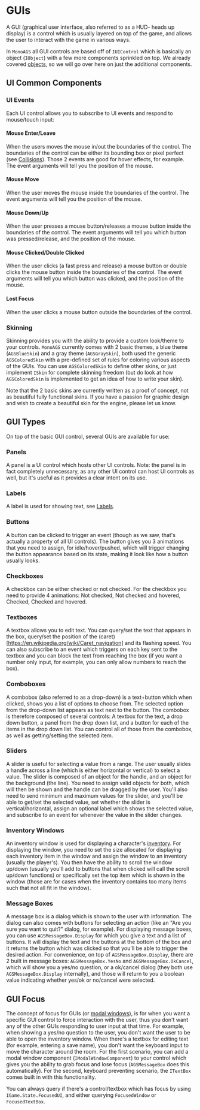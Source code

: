 # GUIs

A GUI (graphical user interface, also referred to as a HUD- heads up display) is a control which is usually layered on top of the game, and allows the user to interact with the game in various ways.

In `MonoAGS` all GUI controls are based off of `IUIControl` which is basically an object (`IObject`) with a few more components sprinkled on top.
We already covered [objects](objects.md), so we will go over here on just the additional components.

## UI Common Components

### UI Events

Each UI control allows you to subscribe to UI events and respond to mouse/touch input:

#### Mouse Enter/Leave

When the users moves the mouse in/out the boundaries of the control. The boundaries of the control can be either its bounding box or pixel perfect (see [Collisions](objects.md#collisions)).
Those 2 events are good for hover effects, for example. 
The event arguments will tell you the position of the mouse.

#### Mouse Move

When the user moves the mouse inside the boundaries of the control.
The event arguments will tell you the position of the mouse.

#### Mouse Down/Up

When the user presses a mouse button/releases a mouse button inside the boundaries of the control.
The event arguments will tell you which button was pressed/release, and the position of the mouse.

#### Mouse Clicked/Double Clicked

When the user clicks (a fast press and release) a mouse button or double clicks the mouse button inside the boundaries of the control.
The event arguments will tell you which button was clicked, and the position of the mouse.

#### Lost Focus

When the user clicks a mouse button outside the boundaries of the control.

### Skinning

Skinning provides you with the ability to provide a custom look/theme to your controls.
`MonoAGS` currently comes with 2 basic themes, a blue theme (`AGSBlueSkin`) and a gray theme (`AGSGraySkin`), both used the generic `AGSColoredSkin` with a pre-defined set of rules for coloring
various aspects of the GUIs. You can use `AGSColoredSkin` to define other skins, or just implement `ISkin` for complete skinning freedom (but do look at how `AGSColoredSkin` is implemented to get an idea of how to write your skin).

Note that the 2 basic skins are currently written as a proof of concept, not as beautiful fully functional skins. If you have a passion for graphic design and wish to create a beautiful skin for the engine, please let us know.

## GUI Types

On top of the basic GUI control, several GUIs are available for use:

### Panels

A panel is a UI control which hosts other UI controls.
Note: the panel is in fact completely unnecessary, as any other UI control can host UI controls as well, but it's useful as it provides a clear intent on its use.

### Labels

A label is used for showing text, see [Labels](labels.md).

### Buttons

A button can be clicked to trigger an event (though as we saw, that's actually a property of all UI controls). The button gives you 3 animations that you need to assign, for idle/hover/pushed, which will trigger changing the button appearance based on its state, making it look like how a button usually looks.

### Checkboxes

A checkbox can be either checked or not checked. For the checkbox you need to provide 4 animations: Not checked, Not checked and hovered, Checked, Checked and hovered.

### Textboxes

A textbox allows you to edit text. You can query/set the text that appears in the box, query/set the position of the (caret)[https://en.wikipedia.org/wiki/Caret_navigation] and its flashing speed. You can also subscribe to an event which triggers on each key sent to the textbox and you can block the text from reaching the box (if you want a number only input, for example, you can only allow numbers to reach the box).

### Comboboxes 

A combobox (also referred to as a drop-down) is a text+button which when clicked, shows you a list of options to choose from. The selected option from the drop-down list appears as text next to the button. The combobox is therefore composed of several controls: A textbox for the text, a drop down button, a panel from the drop down list, and a button for each of the items in the drop down list. You can control all of those from the combobox, as well as getting/setting the selected item.

### Sliders

A slider is useful for selecting a value from a range. The user usually slides a handle across a line (which is either horizontal or vertical) to select a value. The slider is composed of an object for the handle, and an object for the background (the line). You need to assign valid objects for both, which will then be shown and the handle can be dragged by the user. You'll also need to send minimum and maximum values for the slider, and you'll be able to get/set the selected value, set whether the slider is vertical/horizontal, assign an optional label which shows the selected value, and subscribe to an event for whenever the value in the slider changes.

### Inventory Windows

An inventory window is used for displaying a character's [inventory](characters.md#inventory).
For displaying the window, you need to set the size allocated for displaying each inventory item 
in the window and assign the window to an inventory (usually the player's). You then have the ability to scroll the window up/down (usually you'll add to buttons that when clicked will call the scroll up/down functions) or specifically set the top item which is shown in the window (those are for cases when the inventory contains too many items such that not all fit in the window).

### Message Boxes

A message box is a dialog which is shown to the user with information. The dialog can also comes with buttons for selecting an action (like an "Are you sure you want to quit?" dialog, for example).
For displaying message boxes, you can use `AGSMessageBox.Display` for which you give a text and a list of buttons. It will display the text and the buttons at the bottom of the box and it returns the button which was clicked so that you'll be able to trigger the desired action. For convenience, on top of `AGSMessageBox.Display`, there are 2 built in message boxes: `AGSMessageBox.YesNo` and `AGSMessageBox.OkCancel`, which will show you a yes/no question, or a ok/cancel dialog (they both use `AGSMessageBox.Display` internally), and those will return to you a boolean value indicating whether yes/ok or no/cancel were selected.

## GUI Focus

The concept of focus for GUIs (or [modal windows](https://ux.stackexchange.com/questions/12045/what-is-a-modal-dialog-window)), is for when you want a specific GUI control to force interaction with the user, thus you don't want any of the other GUIs responding to user input at that time. For example, when showing a yes/no question to the user, you don't want the user to be able to open the inventory window.
When there's a textbox for editing text (for example, entering a save name), you don't want the keyboard input to move the character around the room.
For the first scenario, you can add a modal window component (`IModalWindowComponent`) to your control which gives you the ability to grab focus and lose focus (`AGSMessageBox` does this automatically).
For the second, keyboard preventing scenario, the `ITextBox` comes built in with this functionality. 

You can always query if there's a control/textbox which has focus by using `IGame.State.FocusedUI`, and either querying `FocusedWindow` or `FocusedTextBox`.

